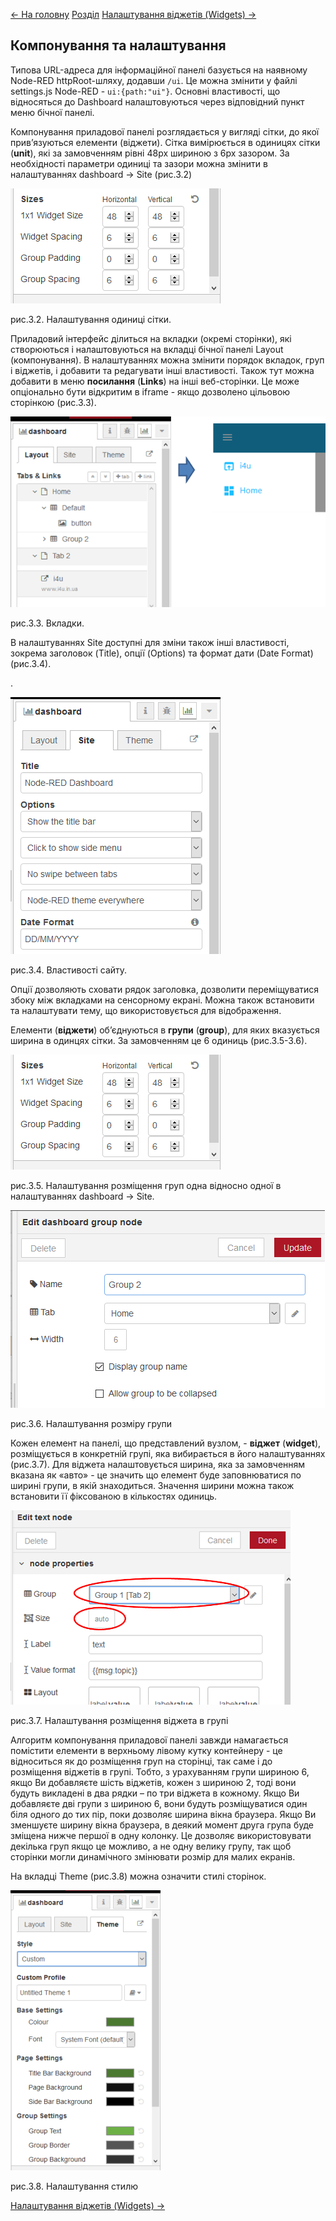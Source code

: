 [<- На головну](../)	  [Розділ](README.md)	[Налаштування віджетів (Widgets) ->](Widgets.md)

## Компонування та налаштування

Типова URL-адреса для інформаційної панелі базується на наявному Node-RED httpRoot-шляху, додавши `/ui`. Це можна змінити у файлі settings.js Node-RED - `ui:{path:"ui"}`. Основні властивості, що відносяться до Dashboard налаштовуються через відповідний пункт меню бічної панелі. 

Компонування приладової панелі розглядається у вигляді сітки, до якої прив’язуються елементи (віджети). Сітка вимірюється в одиницях сітки (**unit**), які за замовченням рівні 48px шириною з 6px зазором. За необхідності параметри одиниці та зазори можна змінити в налаштуваннях dashboard -> Site (рис.3.2)

![img](media/3_2.png)

рис.3.2. Налаштування одиниці сітки. 

Приладовий інтерфейс ділиться на вкладки (окремі сторінки), які створюються і налаштовуються на вкладці бічної панелі Layout (компонування).  В налаштуваннях можна змінити порядок вкладок, груп і віджетів, і добавити та редагувати інші властивості. Також тут можна добавити в меню **посилання** (**Links**) на інші веб-сторінки. Це може опціонально бути відкритим в iframe - якщо дозволено цільовою сторінкою (рис.3.3).

 

![img](media/3_3.png)

рис.3.3. Вкладки.

В налаштуваннях Site доступні для зміни також інші властивості, зокрема заголовок (Title), опції (Options) та формат дати (Date Format) (рис.3.4).

. 

![img](media/3_4.png)

рис.3.4. Властивості сайту.

Опції дозволяють сховати рядок заголовка, дозволити переміщуватися збоку між вкладками на сенсорному екрані. Можна також встановити та налаштувати тему, що використовується для відображення.

Елементи (**віджети**) об’єднуються в **групи** (**group**), для яких вказується ширина в одинцях сітки. За замовченням це 6 одиниць (рис.3.5-3.6). 

![img](media/3_5.png)

рис.3.5. Налаштування розміщення груп одна відносно одної в налаштуваннях dashboard -> Site.

![img](media/3_6.png)

рис.3.6. Налаштування розміру групи

Кожен елемент на панелі, що представлений вузлом, - **віджет** (**widget**), розміщується в конкретній групі, яка вибирається в його налаштуваннях (рис.3.7). Для віджета налаштовується ширина, яка за замовченням вказана як «авто» - це значить що елемент буде заповнюватися по ширині групи, в якій знаходиться. Значення ширини можна також встановити її фіксованою в кількостях одиниць.

![img](media/3_7.png)

рис.3.7. Налаштування розміщення віджета в групі

 Алгоритм компонування приладової панелі завжди намагається помістити елементи в верхньому лівому кутку контейнеру - це відноситься як до розміщення груп на сторінці, так саме і до розміщення віджетів в групі. Тобто, з урахуванням групи шириною 6, якщо Ви добавляєте шість віджетів, кожен з шириною 2, тоді вони будуть викладені в два рядки – по три віджета в кожному.  Якщо Ви добавляєте дві групи з шириною 6, вони будуть розміщуватися один біля одного до тих пір, поки дозволяє ширина вікна браузера. Якщо Ви зменшуєте ширину вікна браузера, в деякий момент друга група буде зміщена нижче першої в одну колонку.  Це дозволяє використовувати декілька груп якщо це можливо, а не одну велику групу, так щоб сторінки могли динамічного змінювати розмір для малих екранів. 

На вкладці Theme (рис.3.8) можна означити стилі сторінок.

![img](media/3_8.png)

рис.3.8. Налаштування стилю

[Налаштування віджетів (Widgets) ->](Widgets.md)